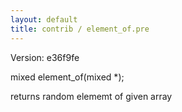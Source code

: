 ```yaml
---
layout: default
title: contrib / element_of.pre
---
```


Version: e36f9fe

mixed element_of(mixed *);

returns random elememt of given array
